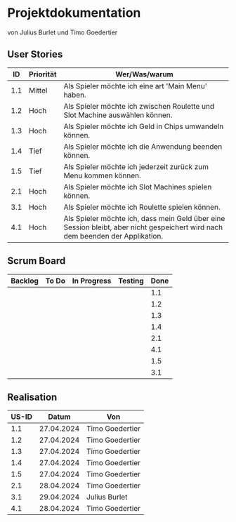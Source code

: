 # Projektdokumentation

von Julius Burlet und Timo Goedertier

## User Stories

| ID | Priorität | Wer/Was/warum |
| ------- | ------- | ------- | 
|1.1|Mittel|Als Spieler möchte ich eine art 'Main Menu' haben.|
|1.2|Hoch|Als Spieler möchte ich zwischen Roulette und Slot Machine auswählen können.|
|1.3|Hoch|Als Spieler möchte ich Geld in Chips umwandeln können.|
|1.4|Tief|Als Spieler möchte ich die Anwendung beenden können.|
|1.5|Tief|Als Spieler möchte ich jederzeit zurück zum Menu kommen können.
|2.1|Hoch|Als Spieler möchte ich Slot Machines spielen können.|
|3.1|Hoch|Als Spieler möchte ich Roulette spielen können.|
|4.1|Hoch|Als Spieler möchte ich, dass mein Geld über eine Session bleibt, aber nicht gespeichert wird nach dem beenden der Applikation.|

## Scrum Board

| Backlog | To Do | In Progress | Testing | Done |
| ------- | ----- | ----------- | ------- | ---- |
|         |       |             |         |1.1|
|         |       |             |         |1.2|
|         |       |             |         |1.3|
|         |       |             |         |1.4|
|         |       |             |         |2.1|
|         |       |             |         |4.1|
|         |       |             |         |1.5|
|         |       |             |         |3.1|


## Realisation

| US-ID | Datum | Von |
| ----- | ----- | --- |
| 1.1   |27.04.2024|Timo Goedertier|
| 1.2   |27.04.2024|Timo Goedertier|
| 1.3   |27.04.2024|Timo Goedertier|
| 1.4   |27.04.2024|Timo Goedertier|
| 1.5   |27.04.2024|Timo Goedertier|
| 2.1   |28.04.2024|Timo Goedertier|
| 3.1   |29.04.2024|Julius Burlet|
| 4.1   |28.04.2024|Timo Goedertier|
